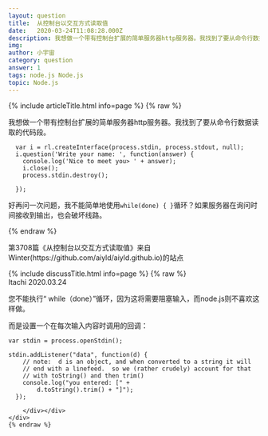 ```yaml
---
layout: question
title:  从控制台以交互方式读取值
date:   2020-03-24T11:08:28.000Z
description: 我想做一个带有控制台扩展的简单服务器http服务器。我找到了要从命令行数据读取的代码段。  var i = rl.createInterface(pr...
img: 
author: 小宇宙
category: question
answer: 1
tags: node.js Node.js
topic: Node.js
---
```

<div class="article-root">
  <div class="article">
    {% include articleTitle.html info=page %}
    {% raw %}
    <div class="article-content"><p><font style="vertical-align: inherit;"><font style="vertical-align: inherit;">我想做一个带有控制台扩展的简单服务器http服务器。</font><font style="vertical-align: inherit;">我找到了要从命令行数据读取的代码段。</font></font></p>

<pre><code>  var i = rl.createInterface(process.stdin, process.stdout, null);<font></font>
  i.question('Write your name: ', function(answer) {<font></font>
    console.log('Nice to meet you&gt; ' + answer);<font></font>
    i.close();<font></font>
    process.stdin.destroy();<font></font>
<font></font>
  });<font></font>
</code></pre>

<p><font style="vertical-align: inherit;"><font style="vertical-align: inherit;">好再问一次问题，我不能简单地使用</font></font><code>while(done) { }</code><font style="vertical-align: inherit;"><font style="vertical-align: inherit;">循环？</font><font style="vertical-align: inherit;">如果服务器在询问时间接收到输出，也会破坏线路。</font></font></p></div>
    {% endraw %}
  </div>
  <p class="winter_mark">第3708篇《从控制台以交互方式读取值》来自Winter(https://github.com/aiyld/aiyld.github.io)的站点</p>
  <div class="discuss-wrapper">
    {% include discussTitle.html info=page %}
    {% raw %}
    <div class="discuss-list">
    <div class="discuss-item">
        <div class="discuss-parent">
          <div class="discuss-meta">
            <span class="discuss-user">Itachi</span>
            <span class="discuss-time">2020.03.24</span>
          </div>
          <div class="discuss-comment"><p><font style="vertical-align: inherit;"><font style="vertical-align: inherit;">您不能执行“ while（done）”循环，因为这将需要阻塞输入，而node.js则不喜欢这样做。</font></font></p>

<p><font style="vertical-align: inherit;"><font style="vertical-align: inherit;">而是设置一个在每次输入内容时调用的回调：</font></font></p>

<pre><code>var stdin = process.openStdin();<font></font>
<font></font>
stdin.addListener("data", function(d) {<font></font>
    // note:  d is an object, and when converted to a string it will<font></font>
    // end with a linefeed.  so we (rather crudely) account for that  <font></font>
    // with toString() and then trim() <font></font>
    console.log("you entered: [" + <font></font>
        d.toString().trim() + "]");<font></font>
  });<font></font>
</code></pre></div>
        </div></div>
    </div>
    {% endraw %}
  </div>
<div>
